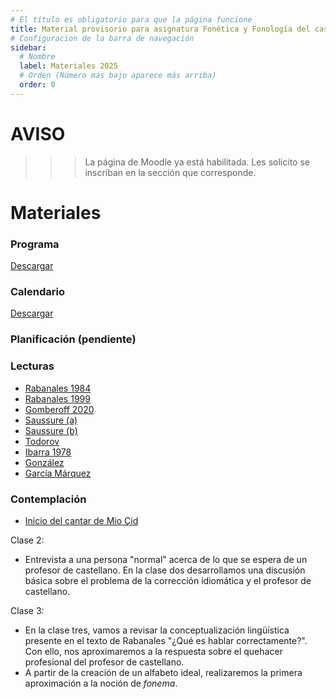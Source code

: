 ```yaml
---
# El título es obligatorio para que la página funcione
title: Material provisorio para asignatura Fonética y Fonología del castellano I USACH 2025
# Configuracion de la barra de navegación
sidebar:
  # Nombre
  label: Materiales 2025
  # Orden (Número más bajo aparece más arriba)
  order: 0
---
```


# AVISO
>>> La página de Moodle ya está habilitada. Les solicito se inscriban en la sección que corresponde.



# Materiales
### Programa
[Descargar](/46202_fonet_y_fonol_I.pdf)

### Calendario
[Descargar](https://docs.google.com/spreadsheets/d/e/2PACX-1vTlXiqJd09__kZ5igtNrvHKzFkFlSs3iay_lzQwiFdnROFQMWiTdqYXg4M9bkH2zbqoZECRuYxXrFt7/pub?gid=1373650990&single=true&output=pdf)

### Planificación (pendiente)
### Lecturas

- [Rabanales 1984](/QUE_ES_HABLAR_CORRECTAMENTE(1)(1).pdf)
- [Rabanales 1999](/16_Rabanales.pdf)
- [Gomberoff 2020](/gomberoff_2020.pdf)
- [Saussure (a)](/saussure_objeto.pdf)
- [Saussure (b)](/saussure_signo.pdf)
- [Todorov](/tzvetan-todorov-el-sentido-de-los-sonidos.pdf)
- [Ibarra 1978](/ibarra_1978.pdf)
- [González](https://carlosgonzalezvergara.weebly.com/opinioacuten.html)
- [García Márquez](/Botella_al_mar_para_el_dios_de_las_palabras.pdf)

### Contemplación

- [Inicio del cantar de Mio Çid](/inicio_cantar_de_mio_cid.pdf)


Clase 2: 
- Entrevista a una persona "normal" acerca de lo que se espera de un profesor de castellano. En la clase dos desarrollamos una discusión básica sobre el problema de la corrección idiomática y el profesor de castellano.

Clase 3: 
- En la clase tres, vamos a revisar la conceptualización lingüística presente en el texto de Rabanales "¿Qué es hablar correctamente?". Con ello, nos aproximaremos a la respuesta sobre el quehacer profesional del profesor de castellano.
- A partir de la creación de un alfabeto ideal, realizaremos la primera aproximación a la noción de *fonema*.

